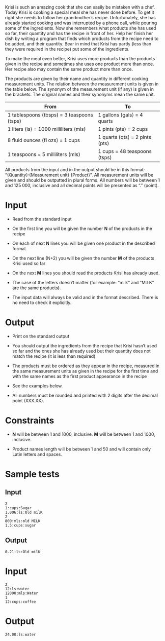 Krisi is such an amazing cook that she can easily be mistaken with a chef. Today Krisi is cooking a special meal she has never done before. To get it right she needs to follow her grandmother’s recipe. Unfortunately, she has already started cooking and was interrupted by a phone call, while pouring some of the ingredients. Now she remembers what products she has used so far, their quantity and has the recipe in front of her. Help her finish her dish by writing a program that finds which products from the recipe need to be added, and their quantity. Bear in mind that Krisi has partly (less than they were required in the recipe) put some of the ingredients.

To make the meal even better, Krisi uses more products than the products given in the recipe and sometimes she uses one product more than once. Her recipe also may contain the same product more than once.

The products are given by their name and quantity in different cooking measurement units. The relation between the measurement units is given in the table below. The synonym of the measurement unit (if any) is given in the brackets. The original names and their synonyms mean the same unit.

| From                                       | To                             |
|--------------------------------------------|--------------------------------|
| 1 tablespoons (tbsps) = 3 teaspoons (tsps) | 1 gallons (gals) = 4 quarts    |
| 1 liters (ls) = 1000 milliliters (mls)     | 1 pints (pts) = 2 cups         |
| 8 fluid ounces (fl ozs) = 1 cups           | 1 quarts (qts) = 2 pints (pts) |
| 1 teaspoons = 5 milliliters (mls)          | 1 cups = 48 teaspoons (tsps)   |

All products from the input and in the output should be in this format: “{Quantity}:{Measurement unit}:{Product}”. All measurement units will be given and should be outputted in plural forms. All numbers will be between 1 and 125 000, inclusive and all decimal points will be presented as “.” (point).

# Input

- Read from the standard input

- On the first line you will be given the number **N** of the products in the recipe
- On each of next **N** lines you will be given one product in the described format
- On the next line (N+2) you will be given the number **M** of the products Krisi used so far
- On the next **M** lines you should read the products Krisi has already used.

- The case of the letters doesn’t matter (for example: “milk” and “MILK” are the same products).

- The input data will always be valid and in the format described. There is no need to check it explicitly.

# Output

- Print on the standard output
- You should output the ingredients from the recipe that Krisi hasn’t used so far and the ones she has already used but their quantity does not match the recipe (it is less than required)
-   The products must be ordered as they appear in the recipe, measured in the same measurement units as given in the recipe for the first time and with the same names as the first product appearance in the recipe
- See the examples below.

- All numbers must be rounded and printed with 2 digits after the decimal point (XXX.XX).

# Constraints

- **N** will be between 1 and 1000, inclusive. **M** will be between 1 and 1000, inclusive.

- Product names length will be between 1 and 50 and will contain only Latin letters and spaces.

# Sample tests

## Input


```
2
1:cups:Sugar
1.006:ls:Old milK
2
800:mls:old MILK
1.5:cups:sugar
```

## Output

```
0.21:ls:Old milK
```


# Input

```
2
12:ls:water
12000:mls:Water
1
12:cups:coffee
```

# Output

```
24.00:ls:water
```